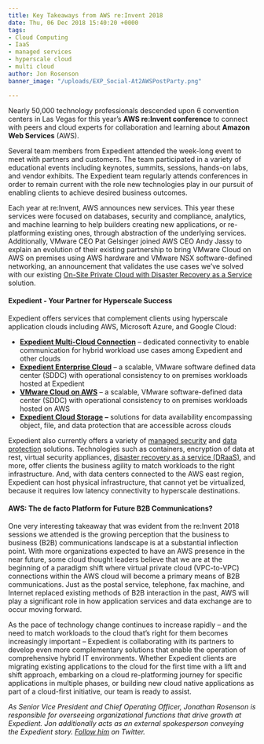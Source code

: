 ```yaml
---
title: Key Takeaways from AWS re:Invent 2018
date: Thu, 06 Dec 2018 15:40:20 +0000
tags:
- Cloud Computing
- IaaS
- managed services
- hyperscale cloud
- multi cloud
author: Jon Rosenson
banner_image: "/uploads/EXP_Social-At2AWSPostParty.png"

---
```

Nearly 50,000 technology professionals descended upon 6 convention centers in Las Vegas for this year’s **AWS re:Invent conference** to connect with peers and cloud experts for collaboration and learning about **Amazon Web Services** (AWS). 

Several team members from Expedient attended the week-long event to meet with partners and customers. The team participated in a variety of educational events including keynotes, summits, sessions, hands-on labs, and vendor exhibits. The Expedient team regularly attends conferences in order to remain current with the role new technologies play in our pursuit of enabling clients to achieve desired business outcomes. 

Each year at re:Invent, AWS announces new services. This year these services were focused on databases, security and compliance, analytics, and machine learning to help builders creating new applications, or re-platforming existing ones, through abstraction of the underlying services. Additionally, VMware CEO Pat Gelsinger joined AWS CEO Andy Jassy to explain an evolution of their existing partnership to bring VMware Cloud on AWS on premises using AWS hardware and VMware NSX software-defined networking, an announcement that validates the use cases we’ve solved with our existing [On-Site Private Cloud with Disaster Recovery as a Service](https://www.expedient.com/services/managed-services/disaster-recovery/#onsite) solution.

#### Expedient - Your Partner for Hyperscale Success

Expedient offers services that complement clients using hyperscale application clouds including AWS, Microsoft Azure, and Google Cloud:

* [**Expedient Multi-Cloud Connection**](https://www.expedient.com/services/infrastructure-as-a-service/connectivity/multi-cloud-connection/) – dedicated connectivity to enable communication for hybrid workload use cases among Expedient and other clouds
* [**Expedient Enterprise Cloud**](https://www.expedient.com/services/infrastructure-as-a-service/cloud/) – a scalable, VMware software defined data center (SDDC) with operational consistency to on premises workloads hosted at Expedient
* [**VMware Cloud on AWS**](https://www.expedient.com/vmc-on-aws/) – a scalable, VMware software-defined data center (SDDC) with operational consistency to on premises workloads hosted on AWS
* [**Expedient Cloud Storage**](https://www.expedient.com/services/managed-services/cloud-storage/) **–** solutions for data availability encompassing object, file, and data protection that are accessible across clouds

Expedient also currently offers a variety of [managed security](https://www.expedient.com/services/managed-services/compliance-security/) and [data protection](https://www.expedient.com/services/managed-services/backup/) solutions. Technologies such as containers, encryption of data at rest, virtual security appliances, [disaster recovery as a service (DRaaS)](https://www.expedient.com/services/managed-services/disaster-recovery/), and more, offer clients the business agility to match workloads to the right infrastructure. And, with data centers connected to the AWS east region, Expedient can host physical infrastructure, that cannot yet be virtualized, because it requires low latency connectivity to hyperscale destinations.

#### AWS: The de facto Platform for Future B2B Communications?

One very interesting takeaway that was evident from the re:Invent 2018 sessions we attended is the growing perception that the business to business (B2B) communications landscape is at a substantial inflection point. With more organizations expected to have an AWS presence in the near future, some cloud thought leaders believe that we are at the beginning of a paradigm shift where virtual private cloud (VPC-to-VPC) connections within the AWS cloud will become a primary means of B2B communications. Just as the postal service, telephone, fax machine, and Internet replaced existing methods of B2B interaction in the past, AWS will play a significant role in how application services and data exchange are to occur moving forward. 

As the pace of technology change continues to increase rapidly – and the need to match workloads to the cloud that’s right for them becomes increasingly important – Expedient is collaborating with its partners to develop even more complementary solutions that enable the operation of comprehensive hybrid IT environments. Whether Expedient clients are migrating existing applications to the cloud for the first time with a lift and shift approach, embarking on a cloud re-platforming journey for specific applications in multiple phases, or building new cloud native applications as part of a cloud-first initiative, our team is ready to assist. 

_As Senior Vice President and Chief Operating Officer, Jonathan Rosenson is responsible for overseeing organizational functions that drive growth at Expedient. Jon additionally acts as an external spokesperson conveying the Expedient story._ [_Follow him_](https://twitter.com/rosenson) _on Twitter._